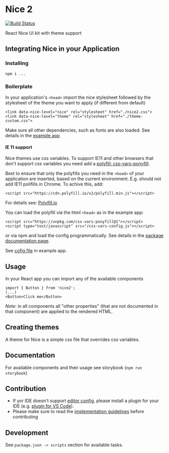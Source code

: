 # Nice 2

[![Build Status](https://travis-ci.com/textkernel/nice2.svg?branch=master)](https://travis-ci.com/textkernel/nice2)

React Nice UI kit with theme support

## Integrating Nice in your Application
### Installing

```npm i ...```
### Boilerplate
In your application's `<head>` import the nice stylesheet followed by the stylesheet of the theme you want to apply (if different from default)
```
<link data-nice-level="nice" rel="stylesheet" href="./nice2.css">
<link data-nice-level="theme" rel="stylesheet" href="./theme-custom.css">
```
Make sure all other dependencies, such as fonts are also loaded. See details in the [example app](example/public/index.html)

#### IE 11 support
Nice themes use css variables. To support IE11 and other browsers that don't support css variables you need add a [polyfill: css-vars-ponyfill](https://www.npmjs.com/package/css-vars-ponyfill). 

Best to ensure that only the polyfills you need in the `<head>` of your application are inserted, based on the current environment. E.g. should not add IE11 polifills in Chrome. To achive this, add:
```
<script src="https://cdn.polyfill.io/v2/polyfill.min.js"></script>
```
For details see: [Polyfill.io](https://polyfill.io/v2/docs/)

You can load the polyfill via the html `<head>` as in the example app: 
```
<script src="https://unpkg.com/css-vars-ponyfill@1"></script>
<script type="text/javascript" src="/css-vars-config.js"></script>
```

or via npm and load the config programmatically. See details in the [package documentation page](https://www.npmjs.com/package/css-vars-ponyfill).

See [cofig file](example/public/css-vars-config) in example app.

## Usage
In your React app you can import any of the available components
```
import { Button } from 'nice2';
(...)
<Button>Click me</Button>
```
_Note_: in all components all "other properties" (that are not documented in that component) are applied to the rendered HTML.

## Creating themes
A theme for Nice is a simple css file that overrides css variables.

## Documentation
For available components and their usage see storybook (`npm run storybook`)

## Contribution

* If yor IDE doesn't support [editor config](https://editorconfig.org/), please install a plugin for your IDE (e.g. [plugin for VS Code](https://github.com/editorconfig/editorconfig-vscode)).
* Please make sure to read the [implementation guidelines](src/README.md) before contributing

## Development

See `package.json -> scripts` section for available tasks.
